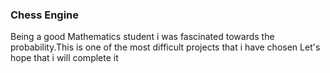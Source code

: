 ### Chess Engine

Being a good Mathematics student i was fascinated towards the probability.This is one of the most difficult projects that i have chosen
Let's hope that i will complete it
